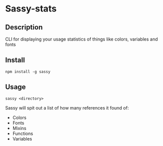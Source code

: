 # Sassy-stats

## Description
CLI for displaying your usage statistics of things like colors, variables and fonts

## Install
`npm install -g sassy`

## Usage
`sassy <directory>`

Sassy will spit out a list of how many references it found of:
* Colors
* Fonts
* Mixins
* Functions
* Variables
